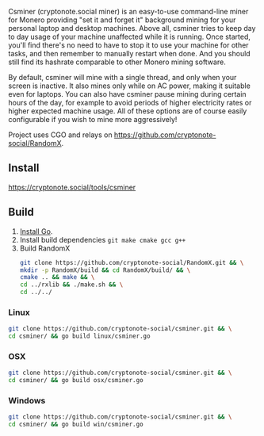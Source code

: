 Csminer (cryptonote.social miner) is an easy-to-use command-line miner for Monero providing "set it and forget it" background mining for your personal laptop and desktop machines. Above all, csminer tries to keep day to day usage of your machine unaffected while it is running. Once started, you'll find there's no need to have to stop it to use your machine for other tasks, and then remember to manually restart when done. And you should still find its hashrate comparable to other Monero mining software.

By default, csminer will mine with a single thread, and only when your screen is inactive. It also mines only while on AC power, making it suitable even for laptops. You can also have csminer pause mining during certain hours of the day, for example to avoid periods of higher electricity rates or higher expected machine usage. All of these options are of course easily configurable if you wish to mine more aggressively! 

Project uses CGO and relays on https://github.com/cryptonote-social/RandomX.

## Install
https://cryptonote.social/tools/csminer

## Build
1. [Install Go](https://go.dev/doc/install).
1. Install build dependencies `git make cmake gcc g++`
1. Build RandomX
    ```sh
    git clone https://github.com/cryptonote-social/RandomX.git && \
    mkdir -p RandomX/build && cd RandomX/build/ && \
    cmake .. && make && \
    cd ../rxlib && ./make.sh && \
    cd ../../
    ```

### Linux
```sh
git clone https://github.com/cryptonote-social/csminer.git && \
cd csminer/ && go build linux/csminer.go
```

### OSX
```sh
git clone https://github.com/cryptonote-social/csminer.git && \
cd csminer/ && go build osx/csminer.go
```

### Windows
```sh
git clone https://github.com/cryptonote-social/csminer.git && \
cd csminer/ && go build win/csminer.go
```

